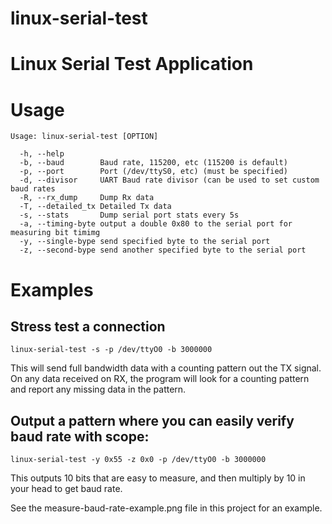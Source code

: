 linux-serial-test
=================

# Linux Serial Test Application

# Usage

    Usage: linux-serial-test [OPTION]

      -h, --help
      -b, --baud        Baud rate, 115200, etc (115200 is default)
      -p, --port        Port (/dev/ttyS0, etc) (must be specified)
      -d, --divisor     UART Baud rate divisor (can be used to set custom baud rates
      -R, --rx_dump     Dump Rx data
      -T, --detailed_tx Detailed Tx data
      -s, --stats       Dump serial port stats every 5s
      -a, --timing-byte output a double 0x80 to the serial port for measuring bit timimg
      -y, --single-bype send specified byte to the serial port 
      -z, --second-bype send another specified byte to the serial port 

# Examples

## Stress test a connection

    linux-serial-test -s -p /dev/ttyO0 -b 3000000

This will send full bandwidth data with a counting pattern out the TX signal.
On any data received on RX, the program will look for a counting pattern and 
report any missing data in the pattern.

## Output a pattern where you can easily verify baud rate with scope:

    linux-serial-test -y 0x55 -z 0x0 -p /dev/ttyO0 -b 3000000

This outputs 10 bits that are easy to measure, and then multiply by 10
in your head to get baud rate.

See the measure-baud-rate-example.png file in this project for an example.


